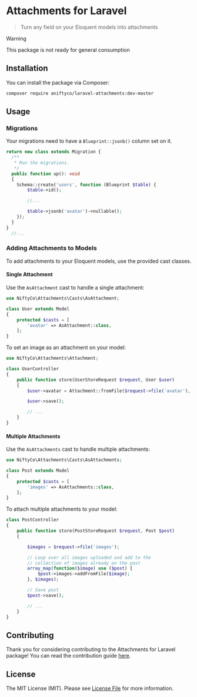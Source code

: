 # Attachments for Laravel

> Turn any field on your Eloquent models into attachments

> [!WARNING]
> This package is not ready for general consumption

## Installation

You can install the package via Composer:

```sh
composer require aniftyco/laravel-attachments:dev-master
```

## Usage

### Migrations

Your migrations need to have a `Blueprint::jsonb()` column set on it.

```php
return new class extends Migration {
  /**
   * Run the migrations.
   */
  public function up(): void
  {
    Schema::create('users', function (Blueprint $table) {
        $table->id();

        //...

        $table->jsonb('avatar')->nullable();
    });
  }
}
  //...
```

### Adding Attachments to Models

To add attachments to your Eloquent models, use the provided cast classes.

#### Single Attachment

Use the `AsAttachment` cast to handle a single attachment:

```php
use NiftyCo\Attachments\Casts\AsAttachment;

class User extends Model
{
    protected $casts = [
        'avatar' => AsAttachment::class,
    ];
}
```

To set an image as an attachment on your model:

```php
use NiftyCo\Attachments\Attachment;

class UserController
{
    public function store(UserStoreRequest $request, User $user)
    {
        $user->avatar = Attachment::fromFile($request->file('avatar'), folder: 'avatars');

        $user->save();

        // ...
    }
}
```

#### Multiple Attachments

Use the `AsAttachments` cast to handle multiple attachments:

```php
use NiftyCo\Attachments\Casts\AsAttachments;

class Post extends Model
{
    protected $casts = [
        'images' => AsAttachments::class,
    ];
}
```

To attach multiple attachments to your model:

```php
class PostController
{
    public function store(PostStoreRequest $request, Post $post)
    {

        $images = $request->file('images');

        // Loop over all images uploaded and add to the
        // collection of images already on the post
        array_map(function($image) use ($post) {
            $post->images->addFromFile($image);
        }, $images);

        // Save post
        $post->save();

        // ...
    }
}
```

## Contributing

Thank you for considering contributing to the Attachments for Laravel package! You can read the contribution guide [here](CONTRIBUTING.md).

## License

The MIT License (MIT). Please see [License File](LICENSE.md) for more information.
